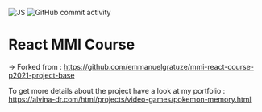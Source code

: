 ![JS](https://img.shields.io/badge/-%23239120?logo=JavaScript&logoColor=white&style=for-the-badge)
![GitHub commit activity](https://img.shields.io/github/commit-activity/t/alvina-dr/memory?authorFilter=alvina-dr&style=for-the-badge)

# React MMI Course
-> Forked from : https://github.com/emmanuelgratuze/mmi-react-course-p2021-project-base

To get more details about the project have a look at my portfolio : https://alvina-dr.com/html/projects/video-games/pokemon-memory.html
